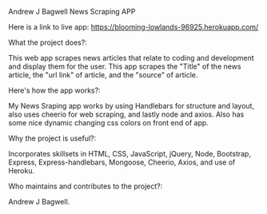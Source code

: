 Andrew J Bagwell News Scraping APP

Here is a link to live app: https://blooming-lowlands-96925.herokuapp.com/

What the project does?:

This web app scrapes news articles that relate to coding and development and display them for the user. This app scrapes the "Title" of the news article, the "url link" of article, and the "source" of article. 

Here's how the app works?:

My News Sraping app works by using Handlebars for structure and layout, also uses cheerio for web scraping, and lastly node and axios. 
Also has some nice dynamic changing css colors on front end of app.

Why the project is useful?:

Incorporates skillsets in HTML, CSS, JavaScript, jQuery, Node, Bootstrap, Express, Express-handlebars, Mongoose, Cheerio, Axios, and use of Heroku. 

Who maintains and contributes to the project?:

Andrew J Bagwell.
